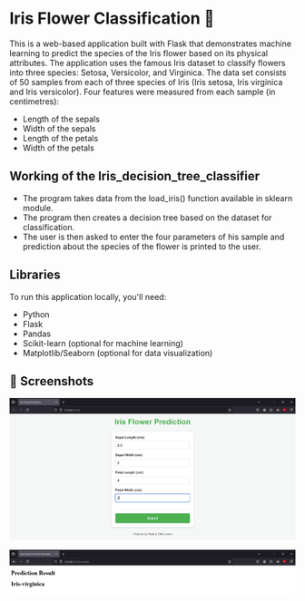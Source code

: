 
# Iris Flower Classification 🌸
This is a web-based application built with Flask that demonstrates machine learning to predict the species of the Iris flower based on its physical attributes. The application uses the famous Iris dataset to classify flowers into three species: Setosa, Versicolor, and Virginica.
The data set consists of 50 samples from each of three species of Iris (Iris setosa, Iris virginica and Iris versicolor).
Four features were measured from each sample (in centimetres):

- Length of the sepals
- Width of the sepals
- Length of the petals
- Width of the petals
## Working of the Iris_decision_tree_classifier

- The program takes data from the load_iris() function available in sklearn module.
- The program then creates a decision tree based on the dataset for classification.
- The user is then asked to enter the four parameters of his sample and prediction about the species of the flower is printed to the user.
## Libraries
To run this application locally, you'll need:

- Python 
- Flask
- Pandas
- Scikit-learn (optional for machine learning)
- Matplotlib/Seaborn (optional for data visualization)

## 📸 Screenshots

![image alt](https://github.com/AdityaTagde/Iris_classification_flask/blob/main/Input.png)

![image alt](https://github.com/AdityaTagde/Iris_classification_flask/blob/main/prediction.png)

